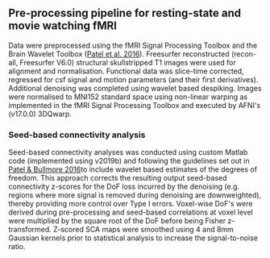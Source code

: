 ## Pre-processing pipeline for resting-state and movie watching fMRI

Data were preprocessed using the fMRI Signal Processing Toolbox and the Brain Wavelet Toolbox ([Patel et al. 2016](https://doi.org/10.1016/j.neuroimage.2015.04.052)). Freesurfer reconstructed (recon-all, Freesurfer V6.0) structural skullstripped T1 images were used for alignment and normalisation. Functional data was slice-time corrected, regressed for csf signal and motion parameters (and their first derivatives). Additional denoising was completed using wavelet based despiking. Images were normalised to MNI152 standard space using non-linear warping as implemented in the fMRI Signal Processing Toolbox and executed by AFNI's (v17.0.0) 3DQwarp.

### Seed-based connectivity analysis
Seed-based connectivity analyses was conducted using custom Matlab code (implemented using v2019b) and following the guidelines set out in [Patel & Bullmore 2016](https://www.sciencedirect.com/science/article/pii/S1053811915003523)to include wavelet based estimates of the degrees of freedom. This approach corrects the resulting output seed-based connectivity z-scores for the DoF loss incurred by the denoising (e.g. regions where more signal is removed during denoising are downweighted), thereby providing more control over Type I errors. Voxel-wise DoF's were derived during pre-processing and seed-based correlations at voxel level were multiplied by the square root of the DoF before being Fisher z-transformed. Z-scored SCA maps were smoothed using 4 and 8mm Gaussian kernels prior to statistical analysis to increase the signal-to-noise ratio. 
